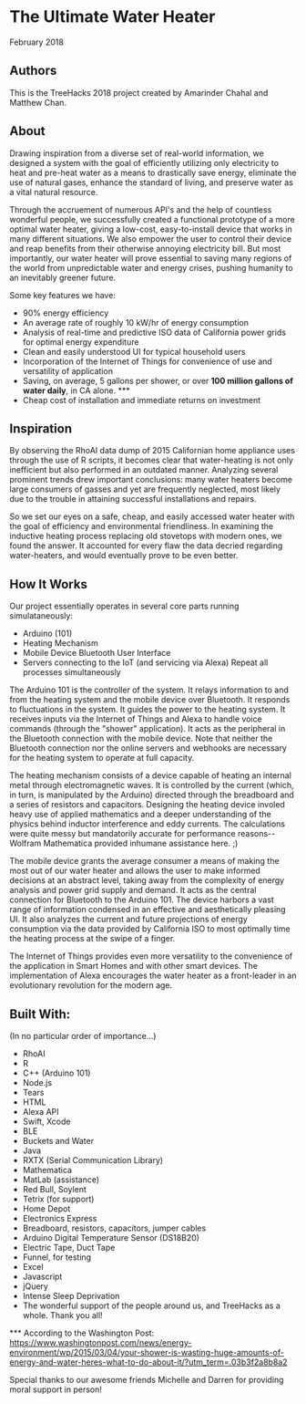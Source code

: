 # The Ultimate Water Heater

February 2018

## Authors

This is the TreeHacks 2018 project created by Amarinder Chahal and Matthew Chan.

## About

Drawing inspiration from a diverse set of real-world information, we designed a system with the goal of efficiently utilizing only electricity to heat and pre-heat water as a means to drastically save energy, eliminate the use of natural gases, enhance the standard of living, and preserve water as a vital natural resource.

Through the accruement of numerous API's and the help of countless wonderful people, we successfully created a functional prototype of a more optimal water heater, giving a low-cost, easy-to-install device that works in many different situations. We also empower the user to control their device and reap benefits from their otherwise annoying electricity bill. But most importantly, our water heater will prove essential to saving many regions of the world from unpredictable water and energy crises, pushing humanity to an inevitably greener future.

Some key features we have:

- 90% energy efficiency
- An average rate of roughly 10 kW/hr of energy consumption
- Analysis of real-time and predictive ISO data of California power grids for optimal energy expenditure
- Clean and easily understood UI for typical household users
- Incorporation of the Internet of Things for convenience of use and versatility of application
- Saving, on average, 5 gallons per shower, or over **__100 million gallons of water daily__**, in CA alone. ***
- Cheap cost of installation and immediate returns on investment

## Inspiration

By observing the RhoAI data dump of 2015 Californian home appliance uses through the use of R scripts, it becomes clear that water-heating is not only inefficient but also performed in an outdated manner. Analyzing several prominent trends drew important conclusions: many water heaters become large consumers of gasses and yet are frequently neglected, most likely due to the trouble in attaining successful installations and repairs. 

So we set our eyes on a safe, cheap, and easily accessed water heater with the goal of efficiency and environmental friendliness. In examining the inductive heating process replacing old stovetops with modern ones, we found the answer. It accounted for every flaw the data decried regarding water-heaters, and would eventually prove to be even better.

## How It Works

Our project essentially operates in several core parts running simulataneously:

- Arduino (101)
- Heating Mechanism
- Mobile Device Bluetooth User Interface
- Servers connecting to the IoT (and servicing via Alexa)
    Repeat all processes simultaneously

The Arduino 101 is the controller of the system. It relays information to and from the heating system and the mobile device over Bluetooth. It responds to fluctuations in the system. It guides the power to the heating system. It receives inputs via the Internet of Things and Alexa to handle voice commands (through the "shower" application). It acts as the peripheral in the Bluetooth connection with the mobile device. Note that neither the Bluetooth connection nor the online servers and webhooks are necessary for the heating system to operate at full capacity.

The heating mechanism consists of a device capable of heating an internal metal through electromagnetic waves. It is controlled by the current (which, in turn, is manipulated by the Arduino) directed through the breadboard and a series of resistors and capacitors. Designing the heating device involed heavy use of applied mathematics and a deeper understanding of the physics behind inductor interference and eddy currents. The calculations were quite messy but mandatorily accurate for performance reasons--Wolfram Mathematica provided inhumane assistance here. ;) 

The mobile device grants the average consumer a means of making the most out of our water heater and allows the user to make informed decisions at an abstract level, taking away from the complexity of energy analysis and power grid supply and demand. It acts as the central connection for Bluetooth to the Arduino 101. The device harbors a vast range of information condensed in an effective and aesthetically pleasing UI. It also analyzes the current and future projections of energy consumption via the data provided by California ISO to most optimally time the heating process at the swipe of a finger.

The Internet of Things provides even more versatility to the convenience of the application in Smart Homes and with other smart devices. The implementation of Alexa encourages the water heater as a front-leader in an evolutionary revolution for the modern age.

## Built With:

(In no particular order of importance...)

- RhoAI
- R
- C++ (Arduino 101)
- Node.js
- Tears
- HTML
- Alexa API
- Swift, Xcode
- BLE
- Buckets and Water
- Java
- RXTX (Serial Communication Library)
- Mathematica
- MatLab (assistance)
- Red Bull, Soylent
- Tetrix (for support)
- Home Depot
- Electronics Express
- Breadboard, resistors, capacitors, jumper cables
- Arduino Digital Temperature Sensor (DS18B20)
- Electric Tape, Duct Tape
- Funnel, for testing
- Excel
- Javascript
- jQuery
- Intense Sleep Deprivation
- The wonderful support of the people around us, and TreeHacks as a whole. Thank you all!

*** According to the Washington Post: https://www.washingtonpost.com/news/energy-environment/wp/2015/03/04/your-shower-is-wasting-huge-amounts-of-energy-and-water-heres-what-to-do-about-it/?utm_term=.03b3f2a8b8a2

Special thanks to our awesome friends Michelle and Darren for providing moral support in person!

